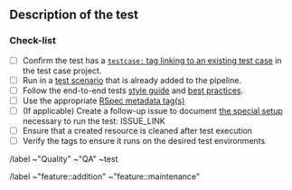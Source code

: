 ## Description of the test

<!--
Please link to the respective test case in the testcases project
-->

### Check-list

- [ ] Confirm the test has a [`testcase:` tag linking to an existing test case](https://docs.gitlab.com/ee/development/testing_guide/end_to_end/best_practices.html#link-a-test-to-its-test-case-issue) in the test case project.
- [ ] Run in a [test scenario](https://gitlab.com/gitlab-org/gitlab-qa/tree/master/lib/gitlab/qa/scenario) that is already added to the pipeline.
- [ ] Follow the end-to-end tests [style guide](https://docs.gitlab.com/ee/development/testing_guide/end_to_end/style_guide.html) and [best practices](https://docs.gitlab.com/ee/development/testing_guide/end_to_end/best_practices.html).
- [ ] Use the appropriate [RSpec metadata tag(s)](https://docs.gitlab.com/ee/development/testing_guide/end_to_end/rspec_metadata_tests.html#rspec-metadata-for-end-to-end-tests) 
- [ ] (If applicable) Create a follow-up issue to document [the special setup](https://docs.gitlab.com/ee/development/testing_guide/end_to_end/running_tests_that_require_special_setup.html) necessary to run the test: ISSUE_LINK 
- [ ] Ensure that a created resource is cleaned after test execution
- [ ] Verify the tags to ensure it runs on the desired test environments

<!-- Base labels. -->
/label ~"Quality" ~"QA" ~test

<!-- If the test is addressing a test gap, select a label according to the feature under test, please use just one. 

/label ~"Quality:test-gap" ~"Quality:EE test gaps"
-->

<!-- Select the appropriate feature label, ~"feature::addition" for tests added for new features, ~"feature::maintenance" for tests added for existing features -->
/label ~"feature::addition" ~"feature::maintenance" 
